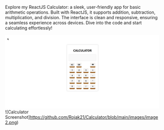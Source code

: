 Explore my ReactJS Calculator: a sleek, user-friendly app for basic arithmetic operations. Built with ReactJS, it supports addition, subtraction, multiplication, and division. The interface is clean and responsive, ensuring a seamless experience across devices. Dive into the code and start calculating effortlessly!


<img src='https://github.com/Rojak21/Calculator/blob/main/images/image1.png'/><br/>
![Calculator Screenshot]https://github.com/Rojak21/Calculator/blob/main/images/image2.png)
